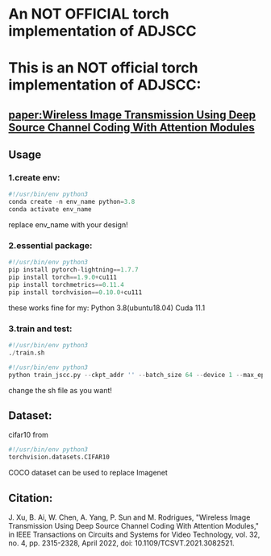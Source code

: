 # An NOT OFFICIAL torch implementation of ADJSCC
# This is an NOT official torch implementation of ADJSCC:
## [paper:Wireless Image Transmission Using Deep Source Channel Coding With Attention Modules](https://ieeexplore.ieee.org/document/9438648)
## Usage
### 1.create env:
```python
#!/usr/bin/env python3
conda create -n env_name python=3.8
conda activate env_name  
```
replace env_name with your design!

### 2.essential package:
```python
#!/usr/bin/env python3
pip install pytorch-lightning==1.7.7
pip install torch==1.9.0+cu111
pip install torchmetrics==0.11.4
pip install torchvision==0.10.0+cu111

```
these works fine for my:
Python  3.8(ubuntu18.04)
Cuda  11.1

### 3.train and test:
```python
#!/usr/bin/env python3
./train.sh
```

```python
#!/usr/bin/env python3
python train_jscc.py --ckpt_addr '' --batch_size 64 --device 1 --max_epoches 500 --check_val_every_n_epoch 50 --save_ckpt_every_n_epochs 100 --fast_dev_run False --channel 'Rayl'
```
change the sh file as you want!


## Dataset:
cifar10 from 
```python
#!/usr/bin/env python3
torchvision.datasets.CIFAR10
```

COCO dataset can be used to replace Imagenet

## Citation: 
J. Xu, B. Ai, W. Chen, A. Yang, P. Sun and M. Rodrigues, "Wireless Image Transmission Using Deep Source Channel Coding With Attention Modules," in IEEE Transactions on Circuits and Systems for Video Technology, vol. 32, no. 4, pp. 2315-2328, April 2022, doi: 10.1109/TCSVT.2021.3082521.



